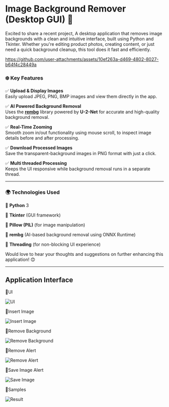 # Image Background Remover (Desktop GUI) 🚀 

Excited to share a recent project, A desktop application that removes image backgrounds with a clean and intuitive interface, built using Python and Tkinter. Whether you're editing product photos, creating content, or just need a quick background cleanup, this tool does it fast and efficiently.



https://github.com/user-attachments/assets/10ef263a-d469-4802-8027-b64f4c28449a




### ❄️ Key Features
✅ **Upload & Display Images**  
  Easily upload JPEG, PNG, BMP images and view them directly in the app.

✅ **AI Powered Background Removal**  
  Uses the [**rembg**](https://github.com/danielgatis/rembg) library powered by **U-2-Net** for accurate and high-quality background removal.

✅ **Real-Time Zooming**  
  Smooth zoom in/out functionality using mouse scroll, to inspect image details before and after processing.

✅ **Download Processed Images**  
  Save the transparent-background images in PNG format with just a click.

✅ **Multi threaded Processing**  
  Keeps the UI responsive while background removal runs in a separate thread.

---

### 🌍 Technologies Used
🔹 **Python** 3

🔹 **Tkinter** (GUI framework)

🔹 **Pillow (PIL)** (for image manipulation)

🔹 **rembg** (AI-based background removal using ONNX Runtime)

🔹 **Threading** (for non-blocking UI experience)


Would love to hear your thoughts and suggestions on further enhancing this application! 😊

---

## Application Interface
🔹UI

![UI](https://github.com/user-attachments/assets/50625639-d82d-44a2-b626-64028110991c)

🔹Insert Image

![Insert Image](https://github.com/user-attachments/assets/882e395e-e5f2-4516-b3a1-1c8e162aace0)

🔹Remove Background

![Remove Background](https://github.com/user-attachments/assets/4fcb0a41-3ba2-40fe-abf0-54d4bbb75b0a)

🔹Remove Alert

![Remove Alert](https://github.com/user-attachments/assets/4f694796-d4b2-4394-8a7c-c7a37fa9cb36)

🔹Save Image Alert

![Save Image](https://github.com/user-attachments/assets/39cf5874-a2c0-4242-abd9-6c265a151b8a)

🔹Samples

![Result](https://github.com/user-attachments/assets/2be65b77-c673-48c5-aa72-6f8f8df5124b)




